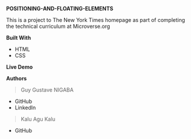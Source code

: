 
**POSITIONING-AND-FLOATING-ELEMENTS** <br>

This is a project to The New York Times homepage as part of completing the technical curriculum at Microverse.org


**Built With**
- HTML 
- CSS


**Live Demo** <br/>


**Authors**

> Guy Gustave NIGABA
- <a src=" https://github.com/Guy-Gustave" target="_blank">GitHub</a>
- <a src="https://www.linkedin.com/in/guy-gustave-nigaba-7988ba181/" target="_blank">LinkedIn</a>

> Kalu Agu Kalu
- <a src=" https://github.com/Godswilly" target="_blank">GitHub</a>



